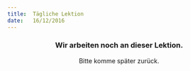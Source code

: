 ```yaml
---
title:  Tägliche Lektion
date:   16/12/2016
---
```


### <center>Wir arbeiten noch an dieser Lektion.</center>
<center>Bitte komme später zurück.</center>